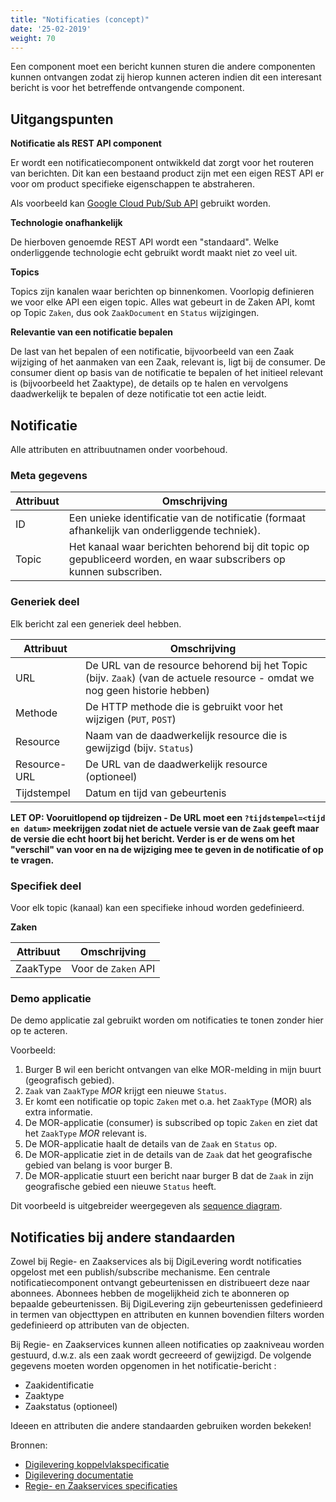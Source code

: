 ```yaml
---
title: "Notificaties (concept)"
date: '25-02-2019'
weight: 70
---
```


Een component moet een bericht kunnen sturen die andere componenten kunnen ontvangen zodat zij hierop kunnen acteren indien dit een interesant bericht is voor het betreffende ontvangende component.

## Uitgangspunten

**Notificatie als REST API component**

Er wordt een notificatiecomponent ontwikkeld dat zorgt voor het routeren van
berichten. Dit kan een bestaand product zijn met een eigen REST API er voor om 
product specifieke eigenschappen te abstraheren.

Als voorbeeld kan [Google Cloud Pub/Sub API](https://cloud.google.com/pubsub/docs/reference/rest/)
gebruikt worden.

**Technologie onafhankelijk**

De hierboven genoemde REST API wordt een "standaard". Welke onderliggende
technologie echt gebruikt wordt maakt niet zo veel uit.

**Topics**

Topics zijn kanalen waar berichten op binnenkomen. Voorlopig definieren we voor
elke API een eigen topic. Alles wat gebeurt in de Zaken API, komt op Topic `Zaken`, dus ook
`ZaakDocument` en `Status` wijzigingen.

**Relevantie van een notificatie bepalen**

De last van het bepalen of een notificatie, bijvoorbeeld van een Zaak wijziging of het aanmaken van een Zaak,
relevant is, ligt bij de consumer. De consumer dient op basis van de notificatie te bepalen of het initieel relevant is (bijvoorbeeld het Zaaktype), de details op te halen en vervolgens daadwerkelijk te bepalen of deze notificatie tot een actie leidt.

## Notificatie

Alle attributen en attribuutnamen onder voorbehoud.

### Meta gegevens

Attribuut | Omschrijving
--- | ---
ID | Een unieke identificatie van de notificatie (formaat afhankelijk van onderliggende techniek).
Topic | Het kanaal waar berichten behorend bij dit topic op gepubliceerd worden, en waar subscribers op kunnen subscriben.

### Generiek deel

Elk bericht zal een generiek deel hebben.

Attribuut | Omschrijving
--- | ---
URL | De URL van de resource behorend bij het Topic (bijv. `Zaak`) (van de actuele resource - omdat we nog geen historie hebben)
Methode | De HTTP methode die is gebruikt voor het wijzigen (`PUT`, `POST`)
Resource | Naam van de daadwerkelijk resource die is gewijzigd (bijv. `Status`)
Resource-URL | De URL van de daadwerkelijk resource (optioneel)
Tijdstempel | Datum en tijd van gebeurtenis

**LET OP: Vooruitlopend op tijdreizen - De URL moet een `?tijdstempel=<tijd en datum>` meekrijgen zodat niet de actuele versie van de `Zaak` geeft maar de versie die echt hoort bij het bericht. Verder is er de wens om het "verschil" van voor en na de wijziging mee te geven in de notificatie of op te vragen.**

### Specifiek deel

Voor elk topic (kanaal) kan een specifieke inhoud worden gedefinieerd.

**Zaken**

Attribuut | Omschrijving
--- | ---
ZaakType | Voor de `Zaken` API

### Demo applicatie

De demo applicatie zal gebruikt worden om notificaties te tonen zonder hier op te acteren.

Voorbeeld:

1. Burger B wil een bericht ontvangen van elke MOR-melding in mijn buurt (geografisch gebied).
2. `Zaak` van `ZaakType` *MOR* krijgt een nieuwe `Status`.
3. Er komt een notificatie op topic `Zaken` met o.a. het `ZaakType` (MOR) als extra informatie.
4. De MOR-applicatie (consumer) is subscribed op topic `Zaken` en ziet dat het `ZaakType` *MOR* relevant is.
5. De MOR-applicatie haalt de details van de `Zaak` en `Status` op.
6. De MOR-applicatie ziet in de details van de `Zaak` dat het geografische gebied van belang is voor burger B.
7. De MOR-applicatie stuurt een bericht naar burger B dat de `Zaak` in zijn geografische gebied een nieuwe `Status` heeft.

Dit voorbeeld is uitgebreider weergegeven als [sequence diagram](http://sequencediagram.org/index.html#initialData=C4S2BsFMAIDkHtQDMQGNICdIDsBQuBDVYeDaAIQFcMBzTXABwI1FRCe2GgFkB5AJQC0BBg0bNW7Apx4DBAIyIBrHABNxLNFM40M8Sg2gBicCBoALYLsg5oAKjsAtAOIB1aAGdU8BpAcbJDi4EYBRUAlAYAGF4AFsGeGwcYACtIOhHfijcNWhcPiFFVBVsVUEAPhCwiJBouISkzgAuaABlSnkvDBB5GB9oEgY0DIIS-ABecYBJbDAQAlMPGpgAN2l7OwKFZTUHaAIkOj1SyfwqWkwKrZEGJucbJGgEj2BvVT6xa9EruSKS1SaAAV4C83qt1ucjhNxgBBaTYAixGB0VQEdaorgOSGYPYALxAACtsE8Qa94O9oOYHlwfHQ6CscKdcJkohUqmhltAYvFEskWo40UpoNhECBqpEWq1gBFKB5oAYMZBcOzwpEufVeZwfoUdqV+YLhaLxbVJdLgLL5QxFfgRcA+gyyFs-mp9aMACoAT180BAcoKAH58r9dWVyiyWgAJNHgEajaDvaUgcBynzMrKCbXbYou2NChMEJMeG2Ie2YWQ67N63M+4l0eC6A6+1DmaB0eS1VQAHWwa2JzzJFPk1COgadIYq4egUYWbTNFtTLIz5THlYBs5lcvzheLdug8Ad5az-1NG8tiu7IE4mEgHiWMhW8FIFGHmFHwdXmZuLXImDQlj3B4CnGl7dvKADuJKguSyKQO2kDqEAA).

## Notificaties bij andere standaarden
Zowel bij Regie- en Zaakservices als bij DigiLevering wordt notificaties opgelost met een publish/subscribe mechanisme. Een centrale notificatiecomponent ontvangt gebeurtenissen en distribueert deze naar abonnees. Abonnees hebben de mogelijkheid zich te abonneren op bepaalde gebeurtenissen. Bij DigiLevering zijn gebeurtenissen gedefinieerd in termen van objecttypen en attributen en kunnen bovendien filters worden gedefinieerd op attributen van de objecten.

Bij Regie- en Zaakservices kunnen alleen notificaties op zaakniveau worden gestuurd, d.w.z. als een zaak wordt gecreeerd of gewijzigd. De volgende gegevens moeten worden opgenomen in het notificatie-bericht :

* Zaakidentificatie
* Zaaktype
* Zaakstatus (optioneel)

Ideeen en attributen die andere standaarden gebruiken worden bekeken!

Bronnen:

* [Digilevering koppelvlakspecificatie](https://www.logius.nl/sites/default/files/public/bestanden/diensten/DigiLevering/Koppelvlakspecificatie.pdf)
* [Digilevering documentatie](https://www.logius.nl/diensten/digilevering/documentatie)
* [Regie- en Zaakservices specificaties](https://www.gemmaonline.nl/images/gemmaonline/c/cd/Koppelvlakspecificatie_Regie-zaak_services_v1.0.pdf)
